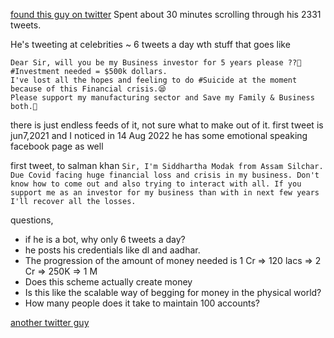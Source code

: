 [found this guy on twitter](https://twitter.com/SiddharthaModa2/with_replies) Spent about 30 minutes scrolling through his 2331 tweets. 

He's tweeting at celebrities ~ 6 tweets a day  wth stuff that goes like

```
Dear Sir, will you be my Business investor for 5 years please ??🙏
#Investment needed = $500k dollars.
I've lost all the hopes and feeling to do #Suicide at the moment because of this Financial crisis.😪
Please support my manufacturing sector and Save my Family & Business both.🙏
```

there is just endless feeds of it, not sure what to make out of it.
first tweet is jun7,2021 and I noticed in 14 Aug 2022
he has some emotional speaking facebook page as well

first tweet,
to salman khan
``
Sir, I'm Siddhartha Modak from Assam Silchar. Due Covid facing huge financial loss and crisis in my business. Don't know how to come out and also trying to interact with all. If you support me as an investor for my business than with in next few years I'll recover all the losses.
``

questions, 
- if he is a bot, why only 6 tweets a day?
- he posts his credentials like dl and aadhar.
- The progression of the amount of money needed is 1 Cr => 120 lacs => 2 Cr => 250K => 1 M
- Does this scheme actually create money
- Is this like the scalable way of begging for money in the physical world?
- How many people does it take to maintain 100 accounts?


[another twitter guy](https://twitter.com/legendgora)

